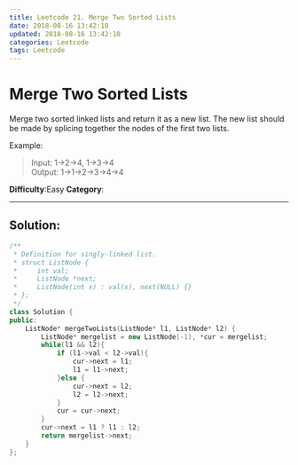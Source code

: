 ```yaml
---
title: Leetcode 21. Merge Two Sorted Lists
date: 2018-08-16 13:42:10
updated: 2018-08-16 13:42:10
categories: Leetcode
tags: Leetcode
---
```


# Merge Two Sorted Lists
Merge two sorted linked lists and return it as a new list. The new list should be made by splicing together the nodes of the first two lists.

Example:
> Input: 1->2->4, 1->3->4  
> Output: 1->1->2->3->4->4  

**Difficulty**:Easy
**Category**:  
<!--more-->
*****

## Solution:

```c++
/**
 * Definition for singly-linked list.
 * struct ListNode {
 *     int val;
 *     ListNode *next;
 *     ListNode(int x) : val(x), next(NULL) {}
 * };
 */
class Solution {
public:
    ListNode* mergeTwoLists(ListNode* l1, ListNode* l2) {
        ListNode* mergelist = new ListNode(-1), *cur = mergelist;
        while(l1 && l2){
            if (l1->val < l2->val){
                cur->next = l1;
                l1 = l1->next;
            }else {
                cur->next = l2;
                l2 = l2->next;
            }
            cur = cur->next;
        }
        cur->next = l1 ? l1 : l2;
        return mergelist->next;
    }
};
```
